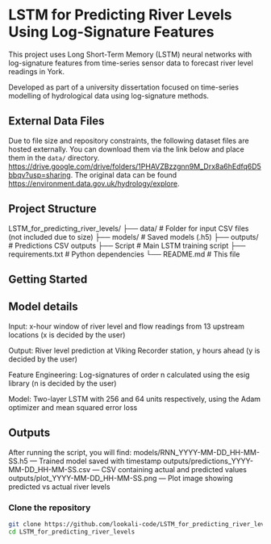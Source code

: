 # LSTM for Predicting River Levels Using Log-Signature Features
This project uses Long Short-Term Memory (LSTM) neural networks with log-signature features from time-series sensor data to forecast river level readings in York.

Developed as part of a university dissertation focused on time-series modelling of hydrological data using log-signature methods.
## External Data Files

Due to file size and repository constraints, the following dataset files are hosted externally. You can download them via the link below and place them in the `data/` directory.
https://drive.google.com/drive/folders/1PHAVZBzzgnn9M_Drx8a6hEdfq6D5bbqv?usp=sharing.
The original data can be found https://environment.data.gov.uk/hydrology/explore. 
## Project Structure
LSTM_for_predicting_river_levels/
├── data/ # Folder for input CSV files (not included due to size)
├── models/ # Saved models (.h5)
├── outputs/ # Predictions CSV outputs
├── Script # Main LSTM training script
├── requirements.txt # Python dependencies
└── README.md # This file

## Getting Started
## Model details
Input: x-hour window of river level and flow readings from 13 upstream locations (x is decided by the user)

Output: River level prediction at Viking Recorder station, y hours ahead (y is decided by the user)

Feature Engineering: Log-signatures of order n calculated using the esig library (n is decided by the user)

Model: Two-layer LSTM with 256 and 64 units respectively, using the Adam optimizer and mean squared error loss

##  Outputs
After running the script, you will find:
models/RNN_YYYY-MM-DD_HH-MM-SS.h5 — Trained model saved with timestamp
outputs/predictions_YYYY-MM-DD_HH-MM-SS.csv — CSV containing actual and predicted values
outputs/plot_YYYY-MM-DD_HH-MM-SS.png — Plot image showing predicted vs actual river levels

###  Clone the repository
```bash
git clone https://github.com/lookali-code/LSTM_for_predicting_river_levels.git
cd LSTM_for_predicting_river_levels
